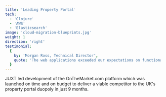 ```yaml
---
title: 'Leading Property Portal'
tech:
  - 'Clojure'
  - 'AWS'
  - 'Elasticsearch'
image: 'cloud-migration-blueprints.jpg'
weight: 1
direction: 'right'
testimonial:
  {
    by: 'Morgan Ross, Technical Director',
    quote: 'The web applications exceeded our expectations on functionality and time to market. JUXT led the development team thourgh this period of incredible achievements.'
  }
---
```


JUXT led development of the OnTheMarket.com platform which was launched on time and on budget to deliver a viable competitor to the UK's property portal duopoly in just 9 months.
